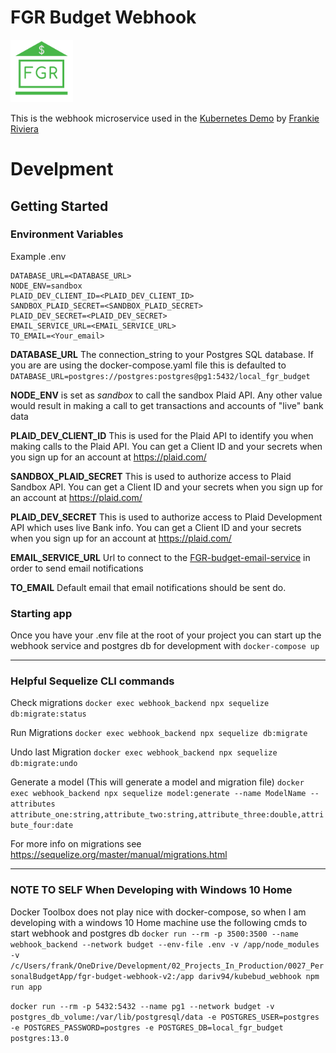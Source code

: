 
# FGR Budget Webhook

[<img src="./images/1000x1000_FGR_FINANCE.png" width="100" >](http://kubernetes-demo.frankieriviera.com)

This is the webhook microservice used in the [Kubernetes Demo](https://frankieriviera.com/portfolio/kubernetes-demo) by [Frankie Riviera](https://frankieriviera.com)


# Develpment

## Getting Started

### Environment Variables

Example .env
```
DATABASE_URL=<DATABASE_URL>
NODE_ENV=sandbox
PLAID_DEV_CLIENT_ID=<PLAID_DEV_CLIENT_ID>
SANDBOX_PLAID_SECRET=<SANDBOX_PLAID_SECRET>
PLAID_DEV_SECRET=<PLAID_DEV_SECRET>
EMAIL_SERVICE_URL=<EMAIL_SERVICE_URL>
TO_EMAIL=<Your_email>
```

**DATABASE_URL** The connection_string to your Postgres SQL database. If you are are using the docker-compose.yaml file this is defaulted to `DATABASE_URL=postgres://postgres:postgres@pg1:5432/local_fgr_budget`

**NODE_ENV** is set as *sandbox* to call the sandbox Plaid API. Any other value would result in making a call to get transactions and accounts of "live" bank data

**PLAID_DEV_CLIENT_ID** This is used for the Plaid API to identify you when making calls to the Plaid API. You can get a Client ID and your secrets when you sign up for an account at https://plaid.com/

**SANDBOX_PLAID_SECRET** This is used to authorize access to Plaid Sandbox API. You can get a Client ID and your secrets when you sign up for an account at https://plaid.com/

**PLAID_DEV_SECRET** This is used to authorize access to Plaid Development API which uses live Bank info. You can get a Client ID and your secrets when you sign up for an account at https://plaid.com/

**EMAIL_SERVICE_URL** Url to connect to the [FGR-budget-email-service](https://github.com/DaRiv94/fgr_budget_email_service) in order to send email notifications

**TO_EMAIL** Default email that email notifications should be sent do.

### Starting app
Once you have your .env file at the root of your project you can start up the webhook service and postgres db for development with 
`docker-compose up`

---

### Helpful Sequelize CLI commands

Check migrations
`docker exec webhook_backend npx sequelize db:migrate:status`

Run Migrations
`docker exec webhook_backend npx sequelize db:migrate`

Undo last Migration
`docker exec webhook_backend npx sequelize db:migrate:undo`

Generate a model (This will generate a model and migration file)
`docker exec webhook_backend npx sequelize model:generate --name ModelName --attributes attribute_one:string,attribute_two:string,attribute_three:double,attribute_four:date`

For more info on migrations see https://sequelize.org/master/manual/migrations.html






---
### NOTE TO SELF When Developing with Windows 10 Home
Docker Toolbox does not play nice with docker-compose, so when I am developing with a windows 10 Home machine use the following cmds to start webhook and postgres db
`docker run --rm -p 3500:3500 --name webhook_backend --network budget --env-file .env -v /app/node_modules  -v /c/Users/frank/OneDrive/Development/02_Projects_In_Production/0027_PersonalBudgetApp/fgr-budget-webhook-v2:/app dariv94/kubebud_webhook npm run app`

`docker run --rm -p 5432:5432 --name pg1 --network budget -v postgres_db_volume:/var/lib/postgresql/data -e POSTGRES_USER=postgres -e POSTGRES_PASSWORD=postgres -e POSTGRES_DB=local_fgr_budget postgres:13.0`